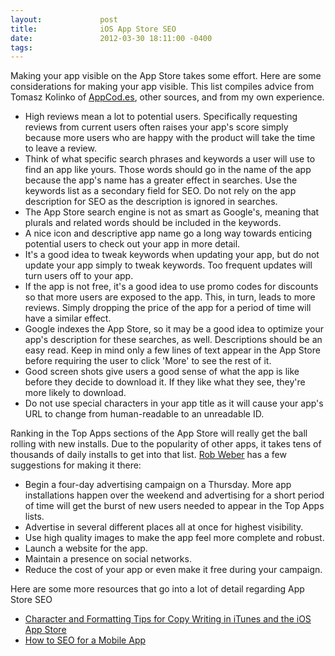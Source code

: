 ```yaml
---
layout:             post
title:              iOS App Store SEO
date:               2012-03-30 18:11:00 -0400
tags:               
---
```


Making your app visible on the App Store takes some effort. Here are some considerations for making your app visible. This list compiles advice from Tomasz Kolinko of [AppCod.es](http://www.appcod.es/), other sources, and from my own experience.

- High reviews mean a lot to potential users. Specifically requesting reviews from current users often raises your app's score simply because more users who are happy with the product will take the time to leave a review.
- Think of what specific search phrases and keywords a user will use to find an app like yours. Those words should go in the name of the app because the app's name has a greater effect in searches. Use the keywords list as a secondary field for SEO. Do not rely on the app description for SEO as the description is ignored in searches.
- The App Store search engine is not as smart as Google's, meaning that plurals and related words should be included in the keywords.
- A nice icon and descriptive app name go a long way towards enticing potential users to check out your app in more detail.
- It's a good idea to tweak keywords when updating your app, but do not update your app simply to tweak keywords. Too frequent updates will turn users off to your app.
- If the app is not free, it's a good idea to use promo codes for discounts so that more users are exposed to the app. This, in turn, leads to more reviews. Simply dropping the price of the app for a period of time will have a similar effect.
- Google indexes the App Store, so it may be a good idea to optimize your app's description for these searches, as well. Descriptions should be an easy read. Keep in mind only a few lines of text appear in the App Store before requiring the user to click 'More' to see the rest of it.
- Good screen shots give users a good sense of what the app is like before they decide to download it. If they like what they see, they're more likely to download.
- Do not use special characters in your app title as it will cause your app's URL to change from human-readable to an unreadable ID.

Ranking in the Top Apps sections of the App Store will really get the ball rolling with new installs. Due to the popularity of other apps, it takes tens of thousands of daily installs to get into that list. [Rob Weber](http://www.clickz.com/clickz/column/2024768/ios-app-store-rankings-getting-ducks-row) has a few suggestions for making it there:

- Begin a four-day advertising campaign on a Thursday. More app installations happen over the weekend and advertising for a short period of time will get the burst of new users needed to appear in the Top Apps lists.
- Advertise in several different places all at once for highest visibility.
- Use high quality images to make the app feel more complete and robust.
- Launch a website for the app.
- Maintain a presence on social networks.
- Reduce the cost of your app or even make it free during your campaign.

Here are some more resources that go into a lot of detail regarding App Store SEO

- [Character and Formatting Tips for Copy Writing in iTunes and the iOS App Store](http://banagale.com/character-and-formatting-tips-for-copy-writing-in-itunes-and-the-ios-app-store.htm)
- [How to SEO for a Mobile App](http://www.mobilemoxie.com/2011/02/how-to-seo-for-a-mobile-app/)
